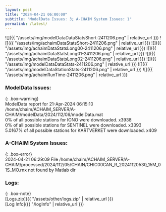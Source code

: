 ```yaml
---
layout: post
title: "2024-04-21 06:00:00"
subtitle: "ModelData Issues: 3; A-CHAIM System Issues: 1"
permalink: /latest/
---
```


![]({{ "/assets/img/modelDataDataStatsShort-2411206.png" | relative_url }})
![]({{ "/assets/img/achaimDataStatsShort-2411206.png" | relative_url }})
![]({{ "/assets/img/achaimDataStatsLong00-2411206.png" | relative_url }})
![]({{ "/assets/img/achaimDataStatsLong01-2411206.png" | relative_url }})
![]({{ "/assets/img/achaimDataStatsLong02-2411206.png" | relative_url }})
![]({{ "/assets/img/modelDataDataStats-2411206.png" | relative_url }})
![]({{ "/assets/img/modelDataStationStats-2411206.png" | relative_url }})
![]({{ "/assets/img/achaimRunTime-2411206.png" | relative_url }})


### ModelData Issues:  
  
{: .box-warning}  
 ModelData report for 21-Apr-2024 06:15:10   
 /home/chaim/ACHAIM_SERVER/A-CHAIM/modelData/2024/112/06/modelData.mat   
 0% of all possible stations for IONO were downloaded. x3938   
 0% of all possible stations for SENTINEL were downloaded. x3393   
 5.0167% of all possible stations for KARTVERKET were downloaded. x409   
  
### A-CHAIM System Issues:  
  
{: .box-error}  
2024-04-21 06:29:09 File /home/chaim/ACHAIM_SERVER/A-CHAIM/processed/2024/112/05/CHAIN/CHIC00CAN_R_20241120530_15M_01S_MO.rnx not found by Matlab dir  

### Logs:  
  
{: .box-note}  
[Logs.zip]({{ "/assets/other/logs.zip" | relative_url }})  
[Log Info]({{ "/logInfo" | relative_url }})  
